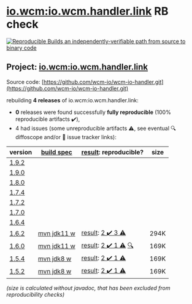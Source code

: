 [io.wcm:io.wcm.handler.link](https://search.maven.org/artifact/io.wcm/io.wcm.handler.link/) RB check
=======

[![Reproducible Builds](https://reproducible-builds.org/images/logos/rb.svg) an independently-verifiable path from source to binary code](https://reproducible-builds.org/)

## Project: [io.wcm:io.wcm.handler.link](https://search.maven.org/artifact/io.wcm/io.wcm.handler.link/)

Source code: [https://github.com/wcm-io/wcm-io-handler.git](https://github.com/wcm-io/wcm-io-handler.git)

rebuilding **4 releases** of io.wcm:io.wcm.handler.link:
- **0** releases were found successfully **fully reproducible** (100% reproducible artifacts :heavy_check_mark:),
- 4 had issues (some unreproducible artifacts :warning:, see eventual :mag: diffoscope and/or :memo: issue tracker links):

| version | [build spec](/BUILDSPEC.md) | [result](https://reproducible-builds.org/docs/jvm/): reproducible? | size |
| -- | --------- | ------ | -- |
| [1.9.2](https://search.maven.org/artifact/io.wcm/io.wcm.handler.link/1.9.2/pom) | | | |
| [1.9.0](https://search.maven.org/artifact/io.wcm/io.wcm.handler.link/1.9.0/pom) | | | |
| [1.8.0](https://search.maven.org/artifact/io.wcm/io.wcm.handler.link/1.8.0/pom) | | | |
| [1.7.4](https://search.maven.org/artifact/io.wcm/io.wcm.handler.link/1.7.4/pom) | | | |
| [1.7.2](https://search.maven.org/artifact/io.wcm/io.wcm.handler.link/1.7.2/pom) | | | |
| [1.7.0](https://search.maven.org/artifact/io.wcm/io.wcm.handler.link/1.7.0/pom) | | | |
| [1.6.4](https://search.maven.org/artifact/io.wcm/io.wcm.handler.link/1.6.4/pom) | | | |
| [1.6.2](https://search.maven.org/artifact/io.wcm/io.wcm.handler.link/1.6.2/pom) | [mvn jdk11 w](wcm-link-1.6.2.buildspec) | [result](io.wcm.handler.link-1.6.2.buildinfo): [2 :heavy_check_mark:  3 :warning:](io.wcm.handler.link-1.6.2.buildcompare) | 294K |
| [1.6.0](https://search.maven.org/artifact/io.wcm/io.wcm.handler.link/1.6.0/pom) | [mvn jdk11 w](wcm-link-1.6.0.buildspec) | [result](io.wcm.handler.link-1.6.0.buildinfo): [2 :heavy_check_mark:  1 :warning:](io.wcm.handler.link-1.6.0.buildcompare) [:mag:](io.wcm.handler.link-1.6.0.diffoscope) | 169K |
| [1.5.4](https://search.maven.org/artifact/io.wcm/io.wcm.handler.link/1.5.4/pom) | [mvn jdk8 w](wcm-link-1.5.4.buildspec) | [result](io.wcm.handler.link-1.5.4.buildinfo): [2 :heavy_check_mark:  1 :warning:](io.wcm.handler.link-1.5.4.buildcompare) | 169K |
| [1.5.2](https://search.maven.org/artifact/io.wcm/io.wcm.handler.link/1.5.2/pom) | [mvn jdk8 w](wcm-link-1.5.2.buildspec) | [result](io.wcm.handler.link-1.5.2.buildinfo): [2 :heavy_check_mark:  1 :warning:](io.wcm.handler.link-1.5.2.buildcompare) | 169K |

<i>(size is calculated without javadoc, that has been excluded from reproducibility checks)</i>
